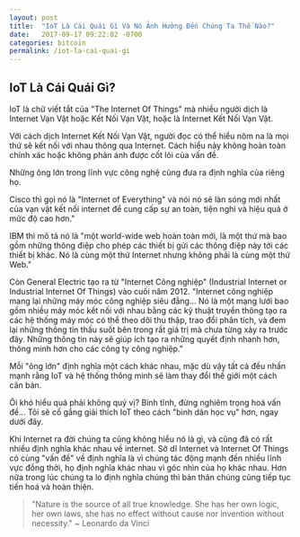 ```yaml
---
layout: post
title:  "IoT Là Cái Quái Gì Và Nó Ảnh Hưởng Đến Chúng Ta Thế Nào?"
date:   2017-09-17 09:22:02 -0700
categories: bitcoin
permalink: /iot-la-cai-quai-gi
---
```

## IoT Là Cái Quái Gì?

IoT là chữ viết tắt của "The Internet Of Things" mà nhiều người dịch là Internet Vạn Vật hoặc Kết Nối Vạn Vật, hoặc là Internet Kết Nối Vạn Vật.

Với cách dịch Internet Kết Nối Vạn Vật, người đọc có thể hiểu nôm na là mọi thứ sẽ kết nối với nhau thông qua Internet. Cách hiểu này không hoàn toàn chính xác hoặc không phản ánh được cốt lõi của vấn đề.

Những ông lớn trong lĩnh vực công nghệ cũng đưa ra định nghĩa của riêng họ. 

Cisco thì gọi nó là "Internet of Everything" và nói nó sẽ làn sóng mới nhất của vạn vật kết nối internet để cung cấp sự an toàn, tiện nghi và hiệu quả ở mức độ cao hơn."

IBM thì mô tả nó là "một world-wide web hoàn toàn mới, là một thứ mà bao gồm những thông điệp cho phép các thiết bị gửi các thông điệp này tới các thiết bị khác. Nó là cùng một thứ Internet nhưng không phải là cùng một thứ Web."

Còn General Electric tạo ra từ "Internet Công nghiệp" (Industrial Internet or Industrial Internet Of Things) vào cuối năm 2012. "Internet công nghiệp mang lại những máy móc công nghiệp siêu đẳng... Nó là một mạng lưới bao gồm nhiều máy móc kết nối với nhau bằng các kỹ thuật truyền thông tạo ra các hệ thống máy móc có thể theo dõi thu thập, trao đổi phân tích, và đem lại những thông tin thấu suốt bên trong rất giá trị mà chưa từng xảy ra trước đây. Những thông tin này sẽ giúp ích tạo ra những quyết định nhanh hơn, thông minh hơn cho các công ty công nghiệp."

Mỗi "ông lớn" định nghĩa một cách khác nhau, mặc dù vậy tất cả đều nhấn mạnh rằng IoT và hệ thống thông minh sẽ làm thay đổi thế giới một cách căn bản.

Ôi khó hiểu quá phải không quý vị? Bình tĩnh, đừng nghiêm trọng hoá vấn đề... Tôi sẽ cố gắng giải thích IoT theo cách "bình dân học vụ" hơn, ngay dưới đây.

Khi Internet ra đời chúng ta cũng không hiểu nó là gì, và cũng đã có rất nhiều định nghĩa khác nhau về internet. Sở dĩ Internet và Internet Of Things có cùng "vấn đề" về định nghĩa là vì chúng tác động mạnh đến nhiều lĩnh vực đồng thời, họ định nghĩa khác nhau vì góc nhìn của họ khác nhau. Hơn nữa trong lúc chúng ta lo định nghĩa chúng thì bản thân chúng cũng tiếp tục tiến hoá và hoàn thiện.

> "Nature is the source of all true knowledge. She has her own logic, her own laws, she has no effect without cause nor invention without necessity." ~ Leonardo da Vinci





